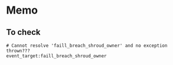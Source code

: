 # Memo

## To check

```
# Cannot resolve 'faill_breach_shroud_owner' and no exception thrown???
event_target:faill_breach_shroud_owner
```